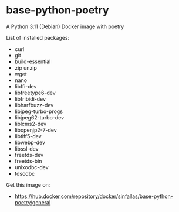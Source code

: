 # base-python-poetry

A Python 3.11 (Debian) Docker image with poetry

List of installed packages:

* curl
* git
* build-essential
* zip unzip
* wget
* nano
* libffi-dev
* libfreetype6-dev
* libfribidi-dev
* libharfbuzz-dev
* libjpeg-turbo-progs
* libjpeg62-turbo-dev
* liblcms2-dev
* libopenjp2-7-dev
* libtiff5-dev
* libwebp-dev
* libssl-dev
* freetds-dev
* freetds-bin
* unixodbc-dev
* tdsodbc

Get this image on:

* https://hub.docker.com/repository/docker/sinfallas/base-python-poetry/general
